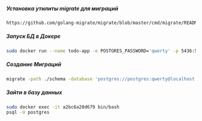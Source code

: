 <h5>Установка утилиты migrate для миграций</h5>

```bash
https://github.com/golang-migrate/migrate/blob/master/cmd/migrate/README.md
```

<h5>Запуск БД в Докере</h5>

```bash
sudo docker run --name todo-app -e POSTGRES_PASSWORD='qwerty' -p 5436:5432 -d --rm postgres
```

<h5>Создание Миграций</h5>

```bash
migrate -path ./schema -database 'postgres://postgres:qwerty@localhost:5432/postgres?sslmode=disable' up
```

<h5>Зайти в базу данных</h5>

```bash
sudo docker exec -it a2bc6a20d679 bin/bash
psql -U postgres
```